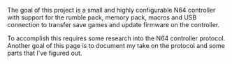 The goal of this project is a small and highly configurable N64 controller with support for the rumble pack, memory pack, macros and USB connection to transfer save games and update firmware on the controller.

To accomplish this requires some research into the N64 controller protocol. Another goal of this page is to document my take on the protocol and some parts that I've figured out.